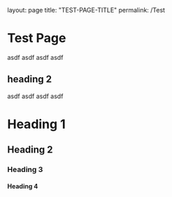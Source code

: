 layout: page
title: "TEST-PAGE-TITLE"
permalink: /Test


# Test Page
asdf asdf asdf asdf

## heading 2
asdf asdf asdf asdf

# Heading 1
## Heading 2
### Heading 3
#### Heading 4
